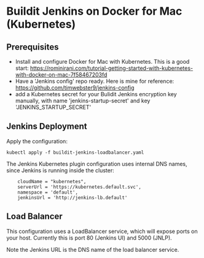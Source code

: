 # Buildit Jenkins on Docker for Mac (Kubernetes)

## Prerequisites
* Install and configure Docker for Mac with Kubernetes.  This is a good start: https://rominirani.com/tutorial-getting-started-with-kubernetes-with-docker-on-mac-7f58467203fd
* Have a 'Jenkins config' repo ready.  Here is mine for reference: https://github.com/timwebster9/jenkins-config
* add a Kubernetes secret for your Bulidit Jenkins encryption key manually, with name 'jenkins-startup-secret' and key 'JENKINS_STARTUP_SECRET'

## Jenkins Deployment
Apply the configuration:

    kubectl apply -f buildit-jenkins-loadbalancer.yaml

The Jenkins Kubernetes plugin configuration uses internal DNS names, since Jenkins is running inside the cluster:

````
    cloudName = "kubernetes",
    serverUrl = 'https://kubernetes.default.svc',
    namespace = 'default',
    jenkinsUrl = 'http://jenkins-lb.default'
````
## Load Balancer
This configuration uses a LoadBalancer service, which will expose ports on your host.  Currently this is port 80 (Jenkins UI) and 5000 (JNLP).

Note the Jenkins URL is the DNS name of the load balancer service.